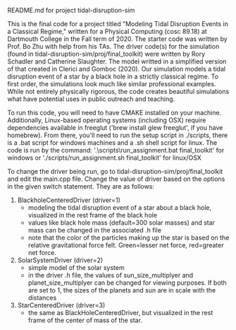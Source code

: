 README.md for project tidal-disruption-sim

This is the final code for a project titled "Modeling Tidal Disruption Events in a Classical Regime," written for a Physical Computing (cosc 89.18) at Dartmouth College in the Fall term of 2020. The starter code was written by Prof. Bo Zhu with help from his TAs. The driver code(s) for the simulation (found in tidal-disruption-sim/proj/final_toolkit) were written by Rory Schadler and Catherine Slaughter. The model writted in a simplified version of that created in Clerici and Gomboc (2020). Our simulation models a tidal disruption event of a star by a black hole in a strictly classical regime. To first order, the simulations look much like similar professional examples. While not entirely physically rigorous, the code creates beautiful simulations what have potential uses in public outreach and teaching.

To run this code, you will need to have CMAKE installed on your machine. Additionally, Linux-based operating systems (including OSX) require dependencies available in freeglut ('brew install glew freeglut', if you have homebrew). From there, you'll need to run the setup script in ./scripts, there is a .bat script for windows machines and a .sh shell script for linux. The code is run by the command: '.\scripts\run_assignment.bat final_toolkit' for windows or './scripts/run_assignment.sh final_toolkit' for linux/OSX

To change the driver being run, go to tidal-disruption-sim/proj/final_toolkit and edit the main.cpp file. Change the value of driver based on the options in the given switch statement. They are as follows:

1. BlackholeCenteredDriver (driver=1)
   * modeling the tidal disruption event of a star about a black hole, visualized in the rest frame of the black hole
   * values like black hole mass (default=300 solar masses) and star mass can be changed in the associated .h file
   * note that the color of the particles making up the star is based on the relative gravitational force felt. Green=lesser net force, red=greater net force.
2. SolarSystemDriver (driver=2)
   * simple model of the solar system
   * in the driver .h file, the values of sun_size_multiplyer and planet_size_multiplyer can be changed for viewing purposes. If both are set to 1, the sizes of the planets and sun are in scale with the distances
3. StarCenteredDriver (driver=3)
   * the same as BlackHoleCenteredDriver, but visualized in the rest frame of the center of mass of the star.
